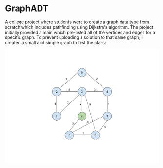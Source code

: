 # GraphADT

A college project where students were to create a graph data type from scratch which includes pathfinding using Dijkstra's algorithm. The project initially provided a main which pre-listed all of the vertices and edges for a specific graph. To prevent uploading a solution to that same graph, I created a small and simple graph to test the class:

![Screenshot](https://github.com/Ringman3640/GraphADT/blob/master/Simple%20Graph.png?)

